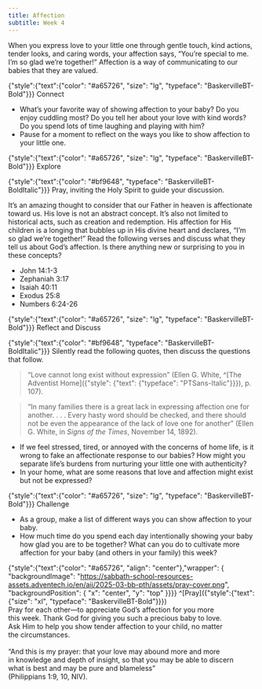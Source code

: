 ```yaml
---
title: Affection
subtitle: Week 4
---
```


When you express love to your little one through gentle touch, kind actions, tender looks, and caring words, your affection says, “You’re special to me. I’m so glad we’re together!” Affection is a way of communicating to our babies that they are valued.

{"style":{"text":{"color": "#a65726", "size": "lg", "typeface": "BaskervilleBT-Bold"}}}
Connect

+ What’s your favorite way of showing affection to your baby? Do you enjoy cuddling most? Do you tell her about your love with kind words? Do you spend lots of time laughing and playing with him?
+ Pause for a moment to reflect on the ways you like to show affection to your little one.

{"style":{"text":{"color": "#a65726", "size": "lg", "typeface": "BaskervilleBT-Bold"}}}
Explore

{"style":{"text":{"color": "#bf9648", "typeface": "BaskervilleBT-BoldItalic"}}}
Pray, inviting the Holy Spirit to guide your discussion.

It’s an amazing thought to consider that our Father in heaven is affectionate toward us. His love is not an abstract concept. It’s also not limited to historical acts, such as creation and redemption. His affection for His children is a longing that bubbles up in His divine heart and declares, “I’m so glad we’re together!” Read the following verses and discuss what they tell us about God’s affection. Is there anything new or surprising to you in these concepts?

- John 14:1-3
- Zephaniah 3:17
- Isaiah 40:11
- Exodus 25:8
- Numbers 6:24-26

{"style":{"text":{"color": "#a65726", "size": "lg", "typeface": "BaskervilleBT-Bold"}}}
Reflect and Discuss

{"style":{"text":{"color": "#bf9648", "typeface": "BaskervilleBT-BoldItalic"}}}
Silently read the following quotes, then discuss the questions that follow.

> “Love cannot long exist without expression” (Ellen G. White, ^[The Adventist Home]({"style": {"text": {"typeface": "PTSans-Italic"}}}), p. 107).

> “In many families there is a great lack in expressing affection one for another. . . . Every hasty word should be checked, and there should not be even the appearance of the lack of love one for another” (Ellen G. White, in _Signs of the Times_, November 14, 1892).

+ If we feel stressed, tired, or annoyed with the concerns of home life, is it wrong to fake an affectionate response to our babies? How might you separate life’s burdens from nurturing your little one with authenticity?
+ In your home, what are some reasons that love and affection might exist but not be expressed?

{"style":{"text":{"color": "#a65726", "size": "lg", "typeface": "BaskervilleBT-Bold"}}}
Challenge

+ As a group, make a list of different ways you can show affection to your baby.
+ How much time do you spend each day intentionally showing your baby how glad you are to be together? What can you do to cultivate more affection for your baby (and others in your family) this week?

{"style":{"text":{"color": "#a65726", "align": "center"},"wrapper": { "backgroundImage": "https://sabbath-school-resources-assets.adventech.io/en/aij/2025-03-bb-pth/assets/pray-cover.png", "backgroundPosition": { "x": "center", "y": "top" }}}}
^[Pray]({"style":{"text":{"size": "xl", "typeface": "BaskervilleBT-Bold"}}})\
Pray for each other—to appreciate God’s affection for you more\
this week. Thank God for giving you such a precious baby to love.\
Ask Him to help you show tender affection to your child, no matter\
the circumstances.\
\
“And this is my prayer: that your love may abound more and more\
in knowledge and depth of insight, so that you may be able to discern\
what is best and may be pure and blameless”\
(Philippians 1:9, 10, NIV).
